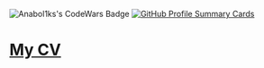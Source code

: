 ![Anabol1ks's CodeWars Badge](https://www.codewars.com/users/Anabol1ks/badges/large)
[![GitHub Profile Summary Cards](https://github-profile-summary-cards.vercel.app/api/cards/profile-details?username=Anabol1ks&theme=github_dark&hide_border=true&bg_color=171B26)](https://github.com/vn7n24fzkq/github-profile-summary-cards)

# [My CV](CV_Grigor.pdf)
